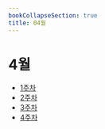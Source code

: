 ```yaml
---
bookCollapseSection: true
title: 04월
---
```

# 4월

- [1주차](Coding%20Test/2023/23.04/1주차)
- [2주차](Coding%20Test/2023/23.04/2주차)
- [3주차](Coding%20Test/2023/23.04/3주차)
- [4주차](Coding%20Test/2023/23.04/4주차)
